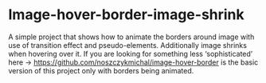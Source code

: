 # Image-hover-border-image-shrink

A simple project that shows how to animate the borders around image with use of transition effect and pseudo-elements. Additionally image shrinks when hovering over it. 
If you are looking for something less ‘sophisticated’ here -> https://github.com/noszczykmichal/image-hover-border
is the basic version of this project only with borders being animated.
